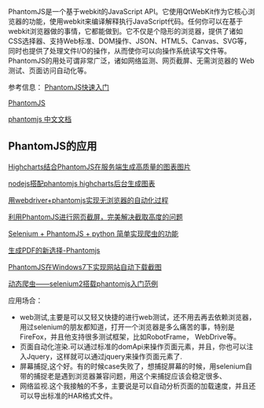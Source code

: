 PhantomJS是一个基于webkit的JavaScript API。它使用QtWebKit作为它核心浏览器的功能，使用webkit来编译解释执行JavaScript代码。任何你可以在基于webkit浏览器做的事情，它都能做到。它不仅是个隐形的浏览器，提供了诸如CSS选择器、支持Web标准、DOM操作、JSON、HTML5、Canvas、SVG等，同时也提供了处理文件I/O的操作，从而使你可以向操作系统读写文件等。PhantomJS的用处可谓非常广泛，诸如网络监测、网页截屏、无需浏览器的 Web 测试、页面访问自动化等。

参考信息：
[PhantomJS快速入门](http://www.cnblogs.com/front-Thinking/p/4321720.html)

[PhantomJS](http://www.cnblogs.com/firstdream/p/5122798.html)

[phantomjs 中文文档](http://www.cnblogs.com/bangejingting/p/6907628.html)

## PhantomJS的应用
[Highcharts结合PhantomJS在服务端生成高质量的图表图片](http://www.cnblogs.com/jasondan/p/3504120.html)

[nodejs搭配phantomjs highcharts后台生成图表](http://www.cnblogs.com/kenkofox/p/4959797.html)

[用webdriver+phantomjs实现无浏览器的自动化过程](http://www.cnblogs.com/LanTianYou/p/5578621.html)

[利用PhantomJS进行网页截屏，完美解决截取高度的问题](http://www.cnblogs.com/jasondan/p/4108263.html)

[Selenium + PhantomJS + python 简单实现爬虫的功能](http://www.cnblogs.com/luxiaojun/p/6144748.html)

[生成PDF的新选择-Phantomjs](http://www.cnblogs.com/whitewolf/p/3468120.html)

[PhantomJS在Windows7下实现网站自动下载截图](http://www.cnblogs.com/huangcong/archive/2013/04/18/3027654.html)

[动态爬虫——selenium2搭载phantomjs入门范例](http://www.cnblogs.com/chenqingyang/p/3772673.html)

应用场合：
+ web测试,主要是可以又轻又快捷的进行web测试，还不用去再去依赖浏览器，用过selenium的朋友都知道，打开一个浏览器是多么痛苦的事，特别是FireFox，并且他支持很多测试框架，比如RobotFrame， WebDrive等。
+ 页面自动化渲染.可以通过标准的domApi来操作页面元素，并且，你也可以注入Jquery，这样就可以通过jquery来操作页面元素了.
+ 屏幕捕捉,这个好。有的时候case失败了，想捕捉屏幕的时候，用selenium自带的捕捉老是遇到浏览器兼容问题，用这个来捕捉应该会稳定很多、
+ 网络监视.这个我接触的不多，主要说是可以自动分析页面的加载速度，并且还可以导出标准的HAR格式文件。

